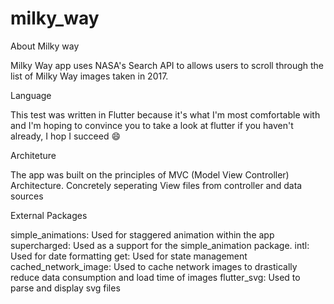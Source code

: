 # milky_way

About Milky way 

Milky Way app uses NASA's Search API to allows users to scroll through the
list of Milky Way images taken in 2017.

Language 

This test was written in Flutter because it's what I'm most comfortable with and I'm hoping to convince you to take a look at flutter if you haven't already, I hop I succeed 😄

Architeture

The app was built on the principles of MVC (Model View Controller) Architecture. Concretely seperating View files from controller and data sources

External Packages 

  simple_animations: Used for staggered animation within the app
  supercharged: Used as a support for the simple_animation package.
  intl: Used for date formatting
  get: Used for state management
  cached_network_image: Used to cache network images to drastically reduce data consumption and load time of images
  flutter_svg: Used to parse and display svg files
